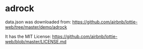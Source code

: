 # adrock

data.json was downloaded from:
https://github.com/airbnb/lottie-web/tree/master/demo/adrock

It has the MIT License:
https://github.com/airbnb/lottie-web/blob/master/LICENSE.md

